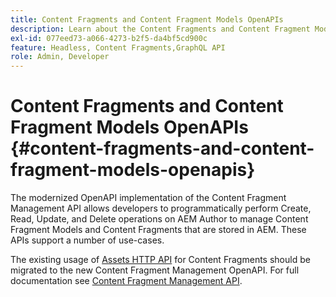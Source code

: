 ```yaml
---
title: Content Fragments and Content Fragment Models OpenAPIs
description: Learn about the Content Fragments and Content Fragment Models OpenAPIs.
exl-id: 077eed73-a066-4273-b2f5-da4bf5cd900c
feature: Headless, Content Fragments,GraphQL API
role: Admin, Developer
---
```

# Content Fragments and Content Fragment Models OpenAPIs {#content-fragments-and-content-fragment-models-openapis}

The modernized OpenAPI implementation of the Content Fragment Management API allows developers to programmatically perform Create, Read, Update, and Delete operations on AEM Author to manage Content Fragment Models and Content Fragments that are stored in AEM. These APIs support a number of use-cases.

The existing usage of [Assets HTTP API](https://experienceleague.adobe.com/en/docs/experience-manager-cloud-service/content/assets/admin/mac-api-assets) for Content Fragments should be migrated to the new Content Fragment Management OpenAPI. For full documentation see [Content Fragment Management API](https://developer.adobe.com/experience-cloud/experience-manager-apis/api/stable/sites/). 
